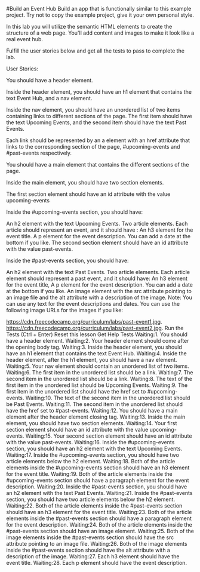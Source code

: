#Build an Event Hub
Build an app that is functionally similar to this example project. Try not to copy the example project, give it your own personal style.

In this lab you will utilize the semantic HTML elements to create the structure of a web page. You'll add content and images to make it look like a real event hub.

Fulfill the user stories below and get all the tests to pass to complete the lab.

User Stories:

You should have a header element.

Inside the header element, you should have an h1 element that contains the text Event Hub, and a nav element.

Inside the nav element, you should have an unordered list of two items containing links to different sections of the page. The first item should have the text Upcoming Events, and the second item should have the text Past Events.

Each link should be represented by an a element with an href attribute that links to the corresponding section of the page, #upcoming-events and #past-events respectively.

You should have a main element that contains the different sections of the page.

Inside the main element, you should have two section elements.

The first section element should have an id attribute with the value upcoming-events

Inside the #upcoming-events section, you should have:

An h2 element with the text Upcoming Events.
Two article elements. Each article should represent an event, and it should have :
An h3 element for the event title.
A p element for the event description. You can add a date at the bottom if you like.
The second section element should have an id attribute with the value past-events.

Inside the #past-events section, you should have:

An h2 element with the text Past Events.
Two article elements. Each article element should represent a past event, and it should have:
An h3 element for the event title,
A p element for the event description. You can add a date at the bottom if you like.
An image element with the src attribute pointing to an image file and the alt attribute with a description of the image.
Note: You can use any text for the event descriptions and dates. You can use the following image URLs for the images if you like:

https://cdn.freecodecamp.org/curriculum/labs/past-event1.jpg.
https://cdn.freecodecamp.org/curriculum/labs/past-event2.jpg.
Run the Tests (Ctrl + Enter)
Reset this lesson
Get Help
Tests
Waiting:1. You should have a header element.
Waiting:2. Your header element should come after the opening body tag.
Waiting:3. Inside the header element, you should have an h1 element that contains the text Event Hub.
Waiting:4. Inside the header element, after the h1 element, you should have a nav element.
Waiting:5. Your nav element should contain an unordered list of two items.
Waiting:6. The first item in the unordered list should be a link.
Waiting:7. The second item in the unordered list should be a link.
Waiting:8. The text of the first item in the unordered list should be Upcoming Events.
Waiting:9. The first item in the unordered list should have the href set to #upcoming-events.
Waiting:10. The text of the second item in the unordered list should be Past Events.
Waiting:11. The second item in the unordered list should have the href set to #past-events.
Waiting:12. You should have a main element after the header element closing tag.
Waiting:13. Inside the main element, you should have two section elements.
Waiting:14. Your first section element should have an id attribute with the value upcoming-events.
Waiting:15. Your second section element should have an id attribute with the value past-events.
Waiting:16. Inside the #upcoming-events section, you should have an h2 element with the text Upcoming Events.
Waiting:17. Inside the #upcoming-events section, you should have two article elements below the h2 element.
Waiting:18. Both of the article elements inside the #upcoming-events section should have an h3 element for the event title.
Waiting:19. Both of the article elements inside the #upcoming-events section should have a paragraph element for the event description.
Waiting:20. Inside the #past-events section, you should have an h2 element with the text Past Events.
Waiting:21. Inside the #past-events section, you should have two article elements below the h2 element.
Waiting:22. Both of the article elements inside the #past-events section should have an h3 element for the event title.
Waiting:23. Both of the article elements inside the #past-events section should have a paragraph element for the event description.
Waiting:24. Both of the article elements inside the #past-events section should have an image element.
Waiting:25. Both of the image elements inside the #past-events section should have the src attribute pointing to an image file.
Waiting:26. Both of the image elements inside the #past-events section should have the alt attribute with a description of the image.
Waiting:27. Each h3 element should have the event title.
Waiting:28. Each p element should have the event description.
